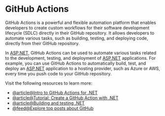 # GitHub Actions

GitHub Actions is a powerful and flexible automation platform that enables developers to create custom workflows for their software development lifecycle (SDLC) directly in their GitHub repository. It allows developers to automate various tasks, such as building, testing, and deploying code, directly from their GitHub repository.

In [ASP.NET](http://ASP.NET), GitHub Actions can be used to automate various tasks related to the development, testing, and deployment of [ASP.NET](http://ASP.NET) applications. For example, you can use GitHub Actions to automatically build, test, and deploy an [ASP.NET](http://ASP.NET) application to a hosting provider, such as Azure or AWS, every time you push code to your GitHub repository.

Visit the following resources to learn more:

- [@article@Intro to GitHub Actions for .NET](https://devblogs.microsoft.com/dotnet/dotnet-loves-github-actions/)
- [@article@Tutorial: Create a GitHub Action with .NET](https://learn.microsoft.com/en-us/dotnet/devops/create-dotnet-github-action)
- [@article@Building and testing .NET](https://docs.github.com/en/actions/automating-builds-and-tests/building-and-testing-net)
- [@feed@Explore top posts about GitHub](https://app.daily.dev/tags/github?ref=roadmapsh)